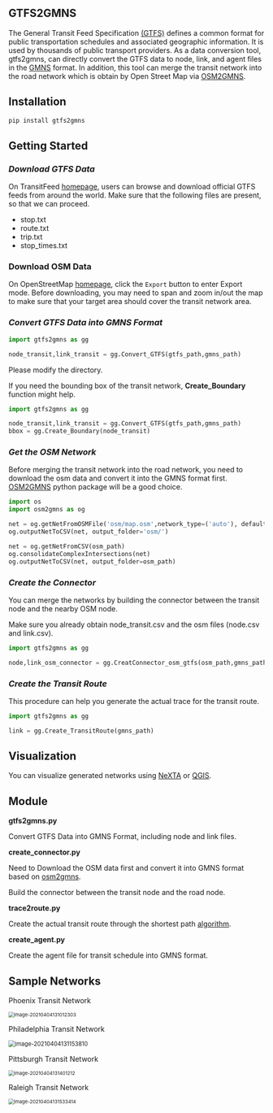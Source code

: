 ## GTFS2GMNS

The General Transit Feed Specification [(GTFS)](https://gtfs.org/) defines a common format for public transportation schedules and associated geographic information. It is used by thousands of public transport providers. As a data conversion tool, gtfs2gmns, can directly convert the GTFS data to node, link, and agent files in the [GMNS](https://github.com/zephyr-data-specs/GMNS) format. In addition, this tool can merge the transit network into the road network which is obtain by Open Street Map via [OSM2GMNS](https://github.com/jiawei92/OSM2GMNS).

## Installation

```python
pip install gtfs2gmns
```

## Getting Started

### *Download GTFS Data*

On TransitFeed [homepage](https://transitfeeds.com/), users can browse and download official GTFS  feeds from around the world. Make sure that the following files are present, so that we can proceed.

* stop.txt
* route.txt
* trip.txt
* stop_times.txt

### Download OSM Data

On OpenStreetMap [homepage](https://www.openstreetmap.org/), click the `Export` button to enter Export mode. Before downloading, you may need to span and zoom in/out the map to make sure that your target area should cover the transit network area.

### *Convert GTFS Data into GMNS Format*

```python
import gtfs2gmns as gg

node_transit,link_transit = gg.Convert_GTFS(gtfs_path,gmns_path)
```

Please modify the directory.

If you need the bounding box of the transit network,  **Create_Boundary** function might help.

```python
import gtfs2gmns as gg

node_transit,link_transit = gg.Convert_GTFS(gtfs_path,gmns_path)
bbox = gg.Create_Boundary(node_transit)
```

### *Get the OSM Network*

Before merging the transit network into the road network, you need to download the osm data and convert it into the GMNS format first. [OSM2GMNS](https://github.com/jiawei92/OSM2GMNS) python package will be a good choice.

```python
import os
import osm2gmns as og

net = og.getNetFromOSMFile('osm/map.osm',network_type=('auto'), default_lanes=True, default_speed=True)
og.outputNetToCSV(net, output_folder='osm/')

net = og.getNetFromCSV(osm_path)
og.consolidateComplexIntersections(net)
og.outputNetToCSV(net, output_folder=osm_path)
```

### *Create the Connector*

You can merge the networks by building the connector between the transit node and the nearby OSM node.

Make sure you already obtain node_transit.csv and the osm files (node.csv and link.csv).

```python
import gtfs2gmns as gg

node,link_osm_connector = gg.CreatConnector_osm_gtfs(osm_path,gmns_path)
```

### *Create the Transit Route*

This procedure can help you generate the actual trace for the transit route.

```python
import gtfs2gmns as gg

link = gg.Create_TransitRoute(gmns_path)
```

## Visualization

You can visualize generated networks using [NeXTA](https://github.com/xzhou99/NeXTA-GMNS) or [QGIS](https://qgis.org/).

## Module

**gtfs2gmns.py**

Convert GTFS Data into GMNS Format, including node and link files.

**create_connector.py**

Need to Download the OSM data first and convert it into GMNS format based on [osm2gmns](https://osm2gmns.readthedocs.io/en/latest/).

Build the connector between the transit node and the road node.

**trace2route.py** 

Create the actual transit route through the shortest path [algorithm](https://github.com/jdlph/PATH4GMNS).

**create_agent.py**

Create the agent file for transit schedule into GMNS format.

## Sample Networks

Phoenix Transit Network

<img src="C:\Users\Alice\AppData\Roaming\Typora\typora-user-images\image-20210404131012303.png" alt="image-20210404131012303" style="zoom:67%;" />

Philadelphia Transit Network

<img src="C:\Users\Alice\AppData\Roaming\Typora\typora-user-images\image-20210404131153810.png" alt="image-20210404131153810" style="zoom:80%;" />

Pittsburgh Transit Network

<img src="C:\Users\Alice\AppData\Roaming\Typora\typora-user-images\image-20210404131401212.png" alt="image-20210404131401212" style="zoom:67%;" />

Raleigh Transit Network

<img src="C:\Users\Alice\AppData\Roaming\Typora\typora-user-images\image-20210404131533414.png" alt="image-20210404131533414" style="zoom:67%;" />